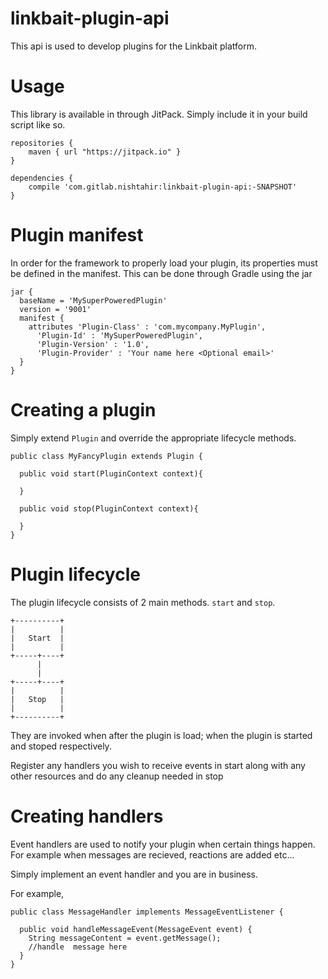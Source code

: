 # linkbait-plugin-api

This api is used to develop plugins for the Linkbait platform.

# Usage

This library is available in through JitPack. Simply include it in your build script like so.

```
repositories {
    maven { url "https://jitpack.io" }
}

dependencies {
    compile 'com.gitlab.nishtahir:linkbait-plugin-api:-SNAPSHOT'
}
```

# Plugin manifest

In order for the framework to properly load your plugin, its properties must be defined in the manifest.
This can be done through Gradle using the jar 

```
jar {
  baseName = 'MySuperPoweredPlugin'
  version = '9001'
  manifest {
    attributes 'Plugin-Class' : 'com.mycompany.MyPlugin',
      'Plugin-Id' : 'MySuperPoweredPlugin',
      'Plugin-Version' : '1.0',
      'Plugin-Provider' : 'Your name here <Optional email>'
  }
}
```

# Creating a plugin

Simply extend `Plugin` and override the appropriate lifecycle methods.

```
public class MyFancyPlugin extends Plugin {

  public void start(PluginContext context){
  
  }
  
  public void stop(PluginContext context){
  
  }
}
```

# Plugin lifecycle

The plugin lifecycle consists of 2 main methods. `start` and `stop`.

```
+----------+
|          |
|   Start  |
|          |
+-----+----+
      |
      |
+-----+----+
|          |
|   Stop   |
|          |
+----------+

```

They are invoked when after the plugin is load; when the plugin is started and stoped
respectively. 

Register any handlers you wish to receive events in start along with
any other resources and do any cleanup needed in stop

# Creating handlers

Event handlers are used to notify your plugin when certain things happen. For example
when messages are recieved, reactions are added etc...

Simply implement an event handler and you are in business.

For example,

```
public class MessageHandler implements MessageEventListener {

  public void handleMessageEvent(MessageEvent event) {
    String messageContent = event.getMessage();
    //handle  message here
  }
}
```

